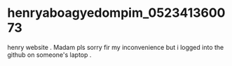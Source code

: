 # henryaboagyedompim_052341360073
henry website . Madam pls sorry fir my inconvenience but i logged into the github on someone's laptop .
